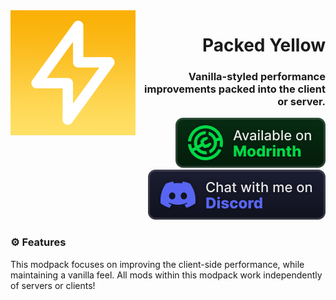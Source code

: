 [Modrinth]: https://modrinth.com/modpack/packed-yellow
[Modrinth Downloads Badge]: https://raw.githubusercontent.com/intergrav/devins-badges/v2/assets/cozy/available/modrinth_vector.svg
[Support]: https://encode42.dev/support
[Support Badge]: https://raw.githubusercontent.com/intergrav/devins-badges/v2/assets/cozy/social/discord-singular_vector.svg

<img src="../.github/asset/yellow/Packed Yellow LQ.png" align="left" id="header">
<div align="right">

# Packed Yellow
### Vanilla-styled performance improvements packed into the client or server.

[![Modrinth Downloads Badge]][Modrinth] [![Support Badge]][Support]
</div>

### ⚙️ Features
This modpack focuses on improving the client-side performance, while maintaining a vanilla feel. All mods within this modpack work independently of servers or clients!

